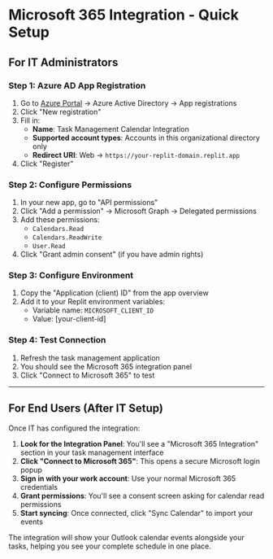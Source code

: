 # Microsoft 365 Integration - Quick Setup

## For IT Administrators

### Step 1: Azure AD App Registration
1. Go to [Azure Portal](https://portal.azure.com) → Azure Active Directory → App registrations
2. Click "New registration"
3. Fill in:
   - **Name**: Task Management Calendar Integration
   - **Supported account types**: Accounts in this organizational directory only
   - **Redirect URI**: Web → `https://your-replit-domain.replit.app`
4. Click "Register"

### Step 2: Configure Permissions
1. In your new app, go to "API permissions"
2. Click "Add a permission" → Microsoft Graph → Delegated permissions
3. Add these permissions:
   - `Calendars.Read`
   - `Calendars.ReadWrite`
   - `User.Read`
4. Click "Grant admin consent" (if you have admin rights)

### Step 3: Configure Environment
1. Copy the "Application (client) ID" from the app overview
2. Add it to your Replit environment variables:
   - Variable name: `MICROSOFT_CLIENT_ID`
   - Value: [your-client-id]

### Step 4: Test Connection
1. Refresh the task management application
2. You should see the Microsoft 365 integration panel
3. Click "Connect to Microsoft 365" to test

---

## For End Users (After IT Setup)

Once IT has configured the integration:

1. **Look for the Integration Panel**: You'll see a "Microsoft 365 Integration" section in your task management interface
2. **Click "Connect to Microsoft 365"**: This opens a secure Microsoft login popup
3. **Sign in with your work account**: Use your normal Microsoft 365 credentials
4. **Grant permissions**: You'll see a consent screen asking for calendar read permissions
5. **Start syncing**: Once connected, click "Sync Calendar" to import your events

The integration will show your Outlook calendar events alongside your tasks, helping you see your complete schedule in one place.